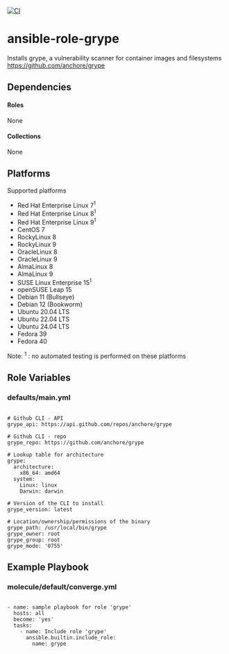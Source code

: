 [![CI](https://github.com/de-it-krachten/ansible-role-grype/workflows/CI/badge.svg?event=push)](https://github.com/de-it-krachten/ansible-role-grype/actions?query=workflow%3ACI)


# ansible-role-grype

Installs grype, a vulnerability scanner for container images and filesystems<br>
https://github.com/anchore/grype<br>



## Dependencies

#### Roles
None

#### Collections
None

## Platforms

Supported platforms

- Red Hat Enterprise Linux 7<sup>1</sup>
- Red Hat Enterprise Linux 8<sup>1</sup>
- Red Hat Enterprise Linux 9<sup>1</sup>
- CentOS 7
- RockyLinux 8
- RockyLinux 9
- OracleLinux 8
- OracleLinux 9
- AlmaLinux 8
- AlmaLinux 9
- SUSE Linux Enterprise 15<sup>1</sup>
- openSUSE Leap 15
- Debian 11 (Bullseye)
- Debian 12 (Bookworm)
- Ubuntu 20.04 LTS
- Ubuntu 22.04 LTS
- Ubuntu 24.04 LTS
- Fedora 39
- Fedora 40

Note:
<sup>1</sup> : no automated testing is performed on these platforms

## Role Variables
### defaults/main.yml
<pre><code>
# Github CLI - API
grype_api: https://api.github.com/repos/anchore/grype

# Github CLI - repo
grype_repo: https://github.com/anchore/grype

# Lookup table for architecture
grype:
  architecture:
    x86_64: amd64
  system:
    Linux: linux
    Darwin: darwin

# Version of the CLI to install
grype_version: latest

# Location/ownership/permissions of the binary
grype_path: /usr/local/bin/grype
grype_owner: root
grype_group: root
grype_mode: '0755'
</pre></code>




## Example Playbook
### molecule/default/converge.yml
<pre><code>
- name: sample playbook for role 'grype'
  hosts: all
  become: 'yes'
  tasks:
    - name: Include role 'grype'
      ansible.builtin.include_role:
        name: grype
</pre></code>
